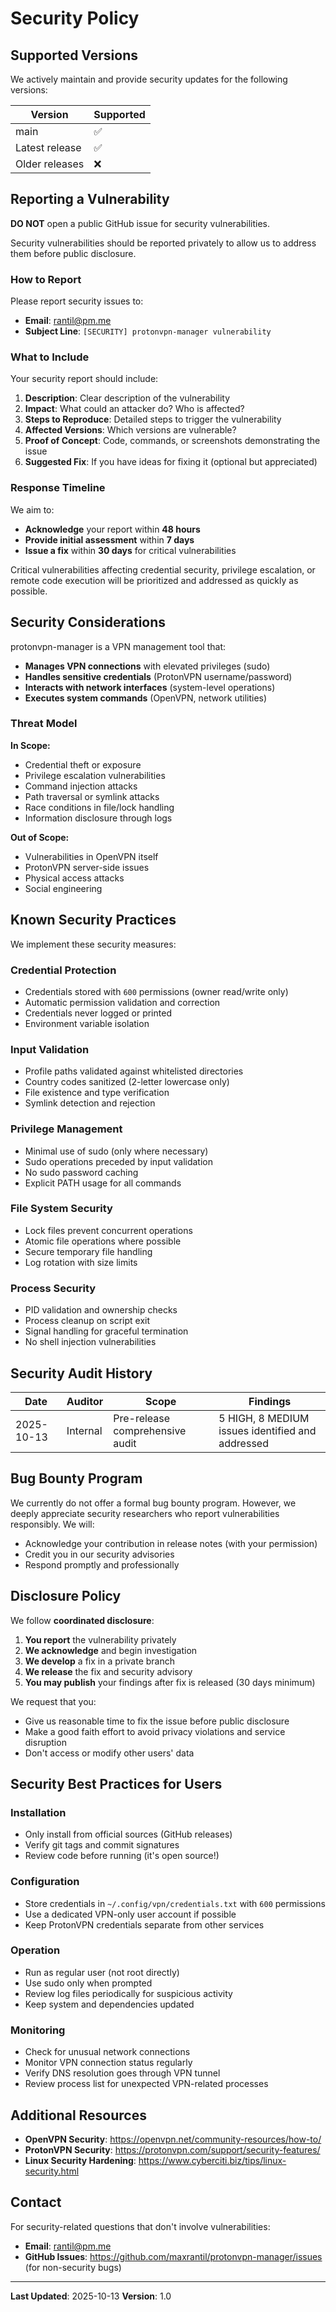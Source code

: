 # Security Policy

## Supported Versions

We actively maintain and provide security updates for the following versions:

| Version | Supported          |
| ------- | ------------------ |
| main    | :white_check_mark: |
| Latest release | :white_check_mark: |
| Older releases | :x: |

## Reporting a Vulnerability

**DO NOT** open a public GitHub issue for security vulnerabilities.

Security vulnerabilities should be reported privately to allow us to address them before public disclosure.

### How to Report

Please report security issues to:
- **Email**: rantil@pm.me
- **Subject Line**: `[SECURITY] protonvpn-manager vulnerability`

### What to Include

Your security report should include:

1. **Description**: Clear description of the vulnerability
2. **Impact**: What could an attacker do? Who is affected?
3. **Steps to Reproduce**: Detailed steps to trigger the vulnerability
4. **Affected Versions**: Which versions are vulnerable?
5. **Proof of Concept**: Code, commands, or screenshots demonstrating the issue
6. **Suggested Fix**: If you have ideas for fixing it (optional but appreciated)

### Response Timeline

We aim to:
- **Acknowledge** your report within **48 hours**
- **Provide initial assessment** within **7 days**
- **Issue a fix** within **30 days** for critical vulnerabilities

Critical vulnerabilities affecting credential security, privilege escalation, or remote code execution will be prioritized and addressed as quickly as possible.

## Security Considerations

protonvpn-manager is a VPN management tool that:
- **Manages VPN connections** with elevated privileges (sudo)
- **Handles sensitive credentials** (ProtonVPN username/password)
- **Interacts with network interfaces** (system-level operations)
- **Executes system commands** (OpenVPN, network utilities)

### Threat Model

**In Scope:**
- Credential theft or exposure
- Privilege escalation vulnerabilities
- Command injection attacks
- Path traversal or symlink attacks
- Race conditions in file/lock handling
- Information disclosure through logs

**Out of Scope:**
- Vulnerabilities in OpenVPN itself
- ProtonVPN server-side issues
- Physical access attacks
- Social engineering

## Known Security Practices

We implement these security measures:

### Credential Protection
- Credentials stored with `600` permissions (owner read/write only)
- Automatic permission validation and correction
- Credentials never logged or printed
- Environment variable isolation

### Input Validation
- Profile paths validated against whitelisted directories
- Country codes sanitized (2-letter lowercase only)
- File existence and type verification
- Symlink detection and rejection

### Privilege Management
- Minimal use of sudo (only where necessary)
- Sudo operations preceded by input validation
- No sudo password caching
- Explicit PATH usage for all commands

### File System Security
- Lock files prevent concurrent operations
- Atomic file operations where possible
- Secure temporary file handling
- Log rotation with size limits

### Process Security
- PID validation and ownership checks
- Process cleanup on script exit
- Signal handling for graceful termination
- No shell injection vulnerabilities

## Security Audit History

| Date | Auditor | Scope | Findings |
|------|---------|-------|----------|
| 2025-10-13 | Internal | Pre-release comprehensive audit | 5 HIGH, 8 MEDIUM issues identified and addressed |

## Bug Bounty Program

We currently do not offer a formal bug bounty program. However, we deeply appreciate security researchers who report vulnerabilities responsibly. We will:
- Acknowledge your contribution in release notes (with your permission)
- Credit you in our security advisories
- Respond promptly and professionally

## Disclosure Policy

We follow **coordinated disclosure**:

1. **You report** the vulnerability privately
2. **We acknowledge** and begin investigation
3. **We develop** a fix in a private branch
4. **We release** the fix and security advisory
5. **You may publish** your findings after fix is released (30 days minimum)

We request that you:
- Give us reasonable time to fix the issue before public disclosure
- Make a good faith effort to avoid privacy violations and service disruption
- Don't access or modify other users' data

## Security Best Practices for Users

### Installation
- Only install from official sources (GitHub releases)
- Verify git tags and commit signatures
- Review code before running (it's open source!)

### Configuration
- Store credentials in `~/.config/vpn/credentials.txt` with `600` permissions
- Use a dedicated VPN-only user account if possible
- Keep ProtonVPN credentials separate from other services

### Operation
- Run as regular user (not root directly)
- Use sudo only when prompted
- Review log files periodically for suspicious activity
- Keep system and dependencies updated

### Monitoring
- Check for unusual network connections
- Monitor VPN connection status regularly
- Verify DNS resolution goes through VPN tunnel
- Review process list for unexpected VPN-related processes

## Additional Resources

- **OpenVPN Security**: https://openvpn.net/community-resources/how-to/
- **ProtonVPN Security**: https://protonvpn.com/support/security-features/
- **Linux Security Hardening**: https://www.cyberciti.biz/tips/linux-security.html

## Contact

For security-related questions that don't involve vulnerabilities:
- **Email**: rantil@pm.me
- **GitHub Issues**: https://github.com/maxrantil/protonvpn-manager/issues (for non-security bugs)

---

**Last Updated**: 2025-10-13
**Version**: 1.0
